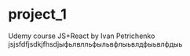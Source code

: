 # project_1
Udemy course JS+React by Ivan Petrichenko
jsjsfdfjsdkjfhsdjыфьлвлльфыльвфлыьвлдфыьвлфдыь
